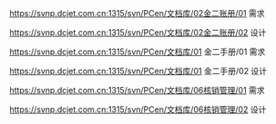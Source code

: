 https://svnp.dcjet.com.cn:1315/svn/PCen/文档库/02金二账册/01 需求

https://svnp.dcjet.com.cn:1315/svn/PCen/文档库/02金二账册/02 设计



https://svnp.dcjet.com.cn:1315/svn/PCen/文档库/01 金二手册/01 需求

https://svnp.dcjet.com.cn:1315/svn/PCen/文档库/01 金二手册/02 设计



https://svnp.dcjet.com.cn:1315/svn/PCen/文档库/06核销管理/01 需求

https://svnp.dcjet.com.cn:1315/svn/PCen/文档库/06核销管理/02 设计

